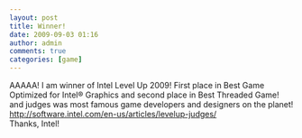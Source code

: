 ```yaml
---
layout: post
title: Winner!
date: 2009-09-03 01:16
author: admin
comments: true
categories: [game]
---
```

 AAAAA! I am winner of Intel Level Up 2009!  First place in Best Game Optimized for Intel® Graphics  and second place in Best Threaded Game!  <br />  and judges was most famous game developers and designers on the planet!  <a href="http://software.intel.com/en-us/articles/levelup-judges/">http://software.intel.com/en-us/articles/levelup-judges/</a>  <br />  Thanks, Intel!
